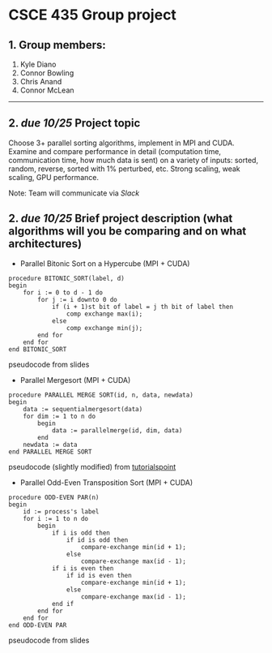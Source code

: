 # CSCE 435 Group project

## 1. Group members:
1. Kyle Diano
2. Connor Bowling
3. Chris Anand
4. Connor McLean

---

## 2. _due 10/25_ Project topic
Choose 3+ parallel sorting algorithms, implement in MPI and CUDA.  Examine and compare performance in detail (computation time, communication time, how much data is sent) on a variety of inputs: sorted, random, reverse, sorted with 1% perturbed, etc.  Strong scaling, weak scaling, GPU performance.

Note: Team will communicate via *Slack*

## 2. _due 10/25_ Brief project description (what algorithms will you be comparing and on what architectures)
- Parallel Bitonic Sort on a Hypercube (MPI + CUDA)

```
procedure BITONIC_SORT(label, d)
begin
    for i := 0 to d - 1 do
        for j := i downto 0 do
            if (i + 1)st bit of label = j th bit of label then
                comp exchange max(i);
            else
                comp exchange min(j);
        end for
    end for
end BITONIC_SORT
```

pseudocode from slides

- Parallel Mergesort (MPI + CUDA)

```
procedure PARALLEL MERGE SORT(id, n, data, newdata)
begin
    data := sequentialmergesort(data)
    for dim := 1 to n do
        begin
            data := parallelmerge(id, dim, data)
        end
    newdata := data
end PARALLEL MERGE SORT
```

pseudocode (slightly modified) from [tutorialspoint](https://www.tutorialspoint.com/parallel_algorithm/parallel_algorithm_sorting.htm)

- Parallel Odd-Even Transposition Sort (MPI + CUDA)

```
procedure ODD-EVEN PAR(n)
begin
    id := process's label
    for i := 1 to n do
        begin
            if i is odd then
                if id is odd then
                    compare-exchange min(id + 1);
                else
                    compare-exchange max(id - 1);
            if i is even then
                if id is even then
                    compare-exchange min(id + 1);
                else
                    compare-exchange max(id - 1);
            end if
        end for
    end for
end ODD-EVEN PAR
```

pseudocode from slides